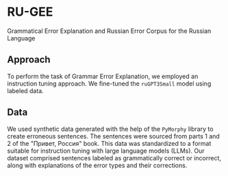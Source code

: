 # RU-GEE
Grammatical Error Explanation and Russian Error Corpus for the Russian Language


## Approach

To perform the task of Grammar Error Explanation, we employed an instruction tuning approach. We fine-tuned the `ruGPT3Small` model using labeled data.

## Data

We used synthetic data generated with the help of the `PyMorphy` library to create erroneous sentences. The sentences were sourced from parts 1 and 2 of the "Привет, Россия" book. This data was standardized to a format suitable for instruction tuning with large language models (LLMs). Our dataset comprised sentences labeled as grammatically correct or incorrect, along with explanations of the error types and their corrections.

